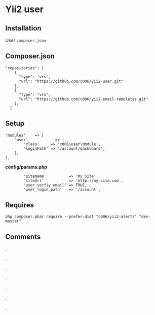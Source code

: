 Yii2 user
===================



Installation
------------


User `composer.json`


Composer.json
------------

>
    "repositories": [
        {
          "type": "vcs",
          "url": "https://github.com/c006/yii2-user.git"
        },
        {
          "type": "vcs",
          "url": "https://github.com/c006/yii2-email-templates.git"
        },
      ]
  
  
  
  
  
Setup
------------
  
>
    'modules'    => [
        'user'            => [
            'class'     => 'c006\user\Module',
            'loginPath' => '/account/dashboard',
        ],
    ],


**config/params.php**
>
            'siteName'          => 'My Site',
            'siteUrl'           => 'http://my-site.com',
            'user_verfiy_email' => TRUE,
            'user_login_path'   => '/account',
            
            
Requires
-----------


` php composer.phar require --prefer-dist "c006/yii2-alerts" "dev-master" `






Comments
---------

.

.

.

.

.

.

.
 
  
  
  
    
    

























